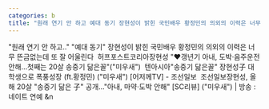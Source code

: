 ```yaml
---
categories: b
title: "원래 연기 안 하고 예대 동기 장현성이 밝힌 국민배우 황정민의 의외의 이력은 너무 뜬금없는데 또 잘 어울린다  허프포스트코리아"
---
```

"원래 연기 안 하고.." "예대 동기" 장현성이 밝힌 국민배우 황정민의 의외의 이력은 너무 뜬금없는데 또 잘 어울린다&nbsp;&nbsp;허프포스트코리아장현성 "♥갱년기 아내, 도박·음주운전 안해…첫째는 20살 송중기 닮은꼴"("미우새")&nbsp;&nbsp;텐아시아"송중기 닮은꼴" 장현성子 대학생으로 폭풍성장 (ft.황정민) ("미우새") [어저께TV] - 조선일보&nbsp;&nbsp;조선일보장현성, 올해 20살 "송중기 닮은 子" 공개…"아내, 마약·도박 안해" [SC리뷰] ("미우새") | 방송 : 네이트 연예&nbsp;&n